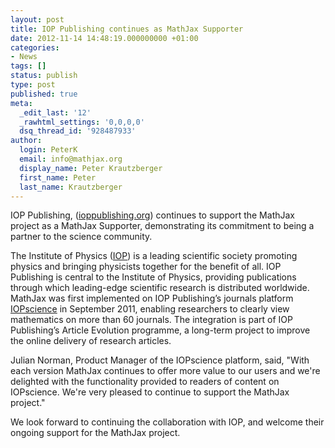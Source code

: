 ```yaml
---
layout: post
title: IOP Publishing continues as MathJax Supporter
date: 2012-11-14 14:48:19.000000000 +01:00
categories:
- News
tags: []
status: publish
type: post
published: true
meta:
  _edit_last: '12'
  _rawhtml_settings: '0,0,0,0'
  dsq_thread_id: '928487933'
author:
  login: PeterK
  email: info@mathjax.org
  display_name: Peter Krautzberger
  first_name: Peter
  last_name: Krautzberger
---
```


IOP Publishing, ([ioppublishing.org](http://ioppublishing.org/)) continues to support the MathJax project as a MathJax Supporter, demonstrating its commitment to being a partner to the science community.

The Institute of Physics ([IOP](http://iop.org)) is a leading scientific society promoting physics and bringing physicists together for the benefit of all. IOP Publishing is central to the Institute of Physics, providing publications through which leading-edge scientific research is distributed worldwide. MathJax was first implemented on IOP Publishing’s journals platform [IOPscience](http://iopscience.iop.org/) in September 2011, enabling researchers to clearly view mathematics on more than 60 journals. The integration is part of IOP Publishing’s Article Evolution programme, a long-term project to improve the online delivery of research articles.

Julian Norman, Product Manager of the IOPscience platform, said, "With each version MathJax continues to offer more value to our users and we're delighted with the functionality provided to readers of content on IOPscience. We're very pleased to continue to support the MathJax project."

We look forward to continuing the collaboration with IOP, and welcome their ongoing support for the MathJax project.